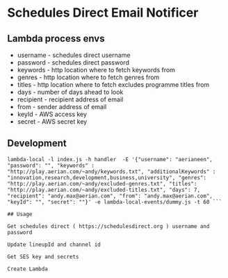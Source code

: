 # Schedules Direct Email Notificer

## Lambda process envs

* username - schedules direct username
* password - schedules direct password
* keywords - http location where to fetch keywords from
* genres - http location where to fetch genres from
* titles - http location where to fetch excludes programme titles from
* days - number of days ahead to look
* recipient - recipient address of email
* from - sender address of email
* keyId - AWS access key
* secret - AWS secret key

## Development

```npm i
lambda-local -l index.js -h handler  -E '{"username": "aerianeen", "password": "", "keywords" : "http://play.aerian.com/~andy/keywords.txt", "additionalKeywords" : "innovation,research,development,business,university", "genres": "http://play.aerian.com/~andy/excluded-genres.txt", "titles": "http://play.aerian.com/~andy/excluded-titles.txt", "days": 7, "recipient": "andy.max@aerian.com", "from": "andy.max@aerian.com", "keyId": "", "secret": ""}' -e lambda-local-events/dummy.js -t 60 ```

## Usage

Get schedules direct ( https://schedulesdirect.org ) username and password

Update lineupId and channel id

Get SES key and secrets

Create Lambda 